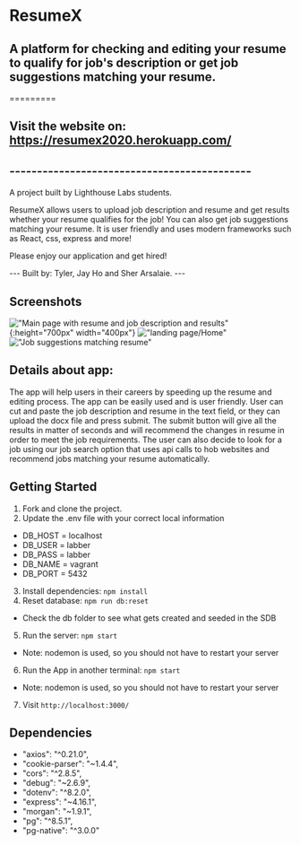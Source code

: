 # ResumeX
## A platform for checking and editing your resume to qualify for job's description or get job suggestions matching your resume.
=========

## Visit the website on: https://resumex2020.herokuapp.com/



## --------------------------------------------

A project built by Lighthouse Labs students.

ResumeX allows users to upload job description and resume and get results whether your resume qualifies for the job! You can also get job suggestions matching your resume. It is user friendly and uses modern frameworks such as React, css, express and more!

Please enjoy our application and get hired!

---  Built by: Tyler, Jay Ho and Sher Arsalaie. ---

## Screenshots
!["Main page with resume and job description and results"](https://raw.githubusercontent.com/codertyler/final_project_LHL/master/resumex/src/assets/app-imgs/resumex_demo.gif){:height="700px" width="400px"}
!["landing page/Home"](https://raw.githubusercontent.com/codertyler/final_project_LHL/master/resumex/src/assets/app-imgs/resumex-home.png)
!["Job suggestions matching resume"](https://raw.githubusercontent.com/codertyler/final_project_LHL/master/resumex/src/assets/app-imgs/resumex-jobsearch.png)


## Details about app:

The app will help users in their careers by speeding up the resume and editing process. The app can be easily used and is user friendly. User can cut and paste the job description and resume in the text field, or they can upload the docx file and press submit. The submit button will give all the results in matter of seconds and will recommend the changes in resume in order to meet the job requirements. The user can also decide to look for a job using our job search option that uses api calls to hob websites and recommend jobs matching your resume automatically.

## Getting Started

1. Fork and clone the project.
2. Update the .env file with your correct local information 
  - DB_HOST = localhost
  - DB_USER = labber  
  - DB_PASS = labber
  - DB_NAME = vagrant
  - DB_PORT = 5432 
3. Install dependencies: `npm install`
4. Reset database: `npm run db:reset`
  - Check the db folder to see what gets created and seeded in the SDB
5. Run the server: `npm start`
  - Note: nodemon is used, so you should not have to restart your server
6. Run the App in another terminal: `npm start`
  - Note: nodemon is used, so you should not have to restart your server
7. Visit `http://localhost:3000/`


## Dependencies

- "axios": "^0.21.0",
- "cookie-parser": "~1.4.4",
- "cors": "^2.8.5",
- "debug": "~2.6.9",
- "dotenv": "^8.2.0",
- "express": "~4.16.1",
- "morgan": "~1.9.1",
- "pg": "^8.5.1",
- "pg-native": "^3.0.0"
